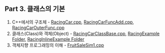## Part 3. 클래스의 기본
1) C++에서의 구조체 - [RacingCar.cpp](https://github.com/je-s0n/cpp-playground/blob/main/cp03/RacingCar.cpp), [RacingCarFuncAdd.cpp](https://github.com/je-s0n/cpp-playground/blob/main/cp03/RacingCarFuncAdd.cpp), [RacingCarOuterFunc.cpp](https://github.com/je-s0n/cpp-playground/blob/main/cp03/RacingCarOuterFunc.cpp)
2) 클래스(Class)와 객체(Object) - [RacingCarClassBase.cpp](https://github.com/je-s0n/cpp-playground/blob/main/cp03/RacingCarClassBase.cpp), [RacingExample Folder](https://github.com/je-s0n/cpp-playground/tree/main/cp03/RacingExample), [RacingInlineExample Folder](https://github.com/je-s0n/cpp-playground/tree/main/cp03/RacingInlineExample)
3) 객체지향 프로그래밍의 이해 - [FruitSaleSim1.cpp](https://github.com/je-s0n/cpp-playground/blob/main/cp03/FruitSaleSim1.cpp) 
